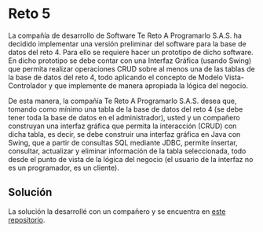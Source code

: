 # Reto 5

La compañía de desarrollo de Software Te Reto A Programarlo S.A.S. ha decidido implementar una
versión preliminar del software para la base de datos del reto 4. Para ello se requiere hacer un prototipo
de dicho software. En dicho prototipo se debe contar con una Interfaz Gráfica (usando Swing) que
permita realizar operaciones CRUD sobre al menos una de las tablas de la base de datos del reto 4,
todo aplicando el concepto de Modelo Vista-Controlador y que implemente de manera apropiada la
lógica del negocio.  

De esta manera, la compañía Te Reto A Programarlo S.A.S. desea que, tomando como mínimo una
tabla de la base de datos del reto 4 (se debe tener toda la base de datos en el administrador), usted y
un compañero construyan una interfaz gráfica que permita la interacción (CRUD) con dicha tabla, es
decir, se debe construir una interfaz gráfica en Java con Swing, que a partir de consultas SQL mediante
JDBC, permite insertar, consultar, actualizar y eliminar información de la tabla seleccionada, todo desde
el punto de vista de la lógica del negocio (el usuario de la interfaz no es un programador, es un cliente).

## Solución

La solución la desarrollé con un compañero y se encuentra en [este repositorio](https://github.com/willyp4n/veterinaria-r5).